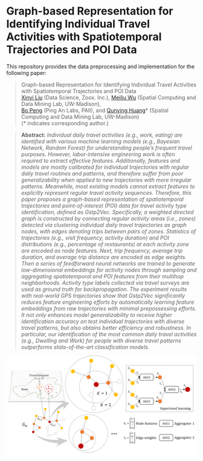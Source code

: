 # Graph-based Representation for Identifying Individual Travel Activities with Spatiotemporal Trajectories and POI Data

This repository provides the data preprocessing and implementation for the following paper:
> Graph-based Representation for Identifying Individual Travel Activities with Spatiotemporal Trajectories and POI Data <br>
> [Xinyi Liu](https://github.com/XinyiHolly) (Data Science, Zoox. Inc.), [Meiliu Wu](mwu233@wisc.edu) (Spatial Computing and Data Mining Lab, UW-Madison),<br>
> [Bo Peng](https://github.com/ibopeng) (Ping An Labs, PAII), and [Qunying Huang](qhuang46@wisc.edu)* (Spatial Computing and Data Mining Lab, UW-Madison) 
> <br>(* indicates corresponding author.)<br>

> **Abstract:** 
*Individual daily travel activities (e.g., work, eating) are identified with various machine learning models (e.g., Bayesian Network,
Random Forest) for understanding people’s frequent travel purposes. However, labor-intensive engineering work is often
required to extract effective features. Additionally, features and models are mostly calibrated for individual trajectories with
regular daily travel routines and patterns, and therefore suffer from poor generalizability when applied to new trajectories with
more irregular patterns. Meanwhile, most existing models cannot extract features to explicitly represent regular travel activity
sequences. Therefore, this paper proposes a graph-based representation of spatiotemporal trajectories and point-of-interest
(POI) data for travel activity type identification, defined as Gstp2Vec. Specifically, a weighted directed graph is constructed
by connecting regular activity areas (i.e., zones) detected via clustering individual daily travel trajectories as graph nodes,
with edges denoting trips between pairs of zones. Statistics of trajectories (e.g., visit frequency, activity duration) and POI
distributions (e.g., percentage of restaurants) at each activity zone are encoded as node features. Next, trip frequency, average
trip duration, and average trip distance are encoded as edge weights. Then a series of feedforward neural networks are
trained to generate low-dimensional embeddings for activity nodes through sampling and aggregating spatiotemporal and
POI features from their multihop neighborhoods. Activity type labels collected via travel surveys are used as ground truth for
backpropagation. The experiment results with real-world GPS trajectories show that Gstp2Vec significantly reduces feature
engineering efforts by automatically learning feature embeddings from raw trajectories with minimal prepossessing efforts. It
not only enhances model generalizability to receive higher identification accuracy on test individual trajectories with diverse
travel patterns, but also obtains better efficiency and robustness. In particular, our identification of the most common daily travel
activities (e.g., Dwelling and Work) for people with diverse travel patterns outperforms state-of-the-art classification models.*<br>

<p align="center">
  <img src="assets/main.png" />
</p>
